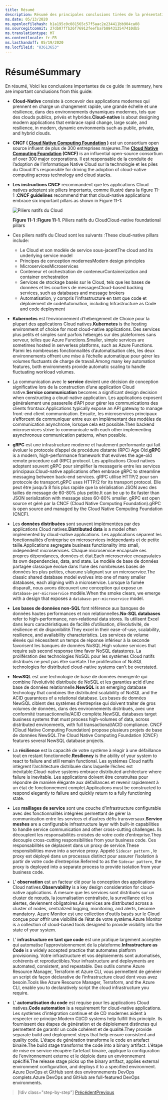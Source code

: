 ```yaml
---
title: Résumé
description: Résumé des principales conclusions tirées de la présentation de l’architecture des applications .NET natives du Cloud pour Azure Guide/e-book.
ms.date: 05/13/2020
ms.openlocfilehash: b1a195c0c081565c57f5aac2e234411bb904ca08
ms.sourcegitcommit: 27db07ffb26f76912feefba7b884313547410db5
ms.translationtype: MT
ms.contentlocale: fr-FR
ms.lasthandoff: 05/19/2020
ms.locfileid: "83613653"
---
```

# <a name="summary"></a><span data-ttu-id="97869-103">Résumé</span><span class="sxs-lookup"><span data-stu-id="97869-103">Summary</span></span>

<span data-ttu-id="97869-104">En résumé, Voici les conclusions importantes de ce guide :</span><span class="sxs-lookup"><span data-stu-id="97869-104">In summary, here are important conclusions from this guide:</span></span>

- <span data-ttu-id="97869-105">**Cloud-Native** consiste à concevoir des applications modernes qui prennent en charge un changement rapide, une grande échelle et une résilience, dans des environnements dynamiques modernes, tels que des clouds publics, privés et hybrides.</span><span class="sxs-lookup"><span data-stu-id="97869-105">**Cloud-native** is about designing modern applications that embrace rapid change, large scale, and resilience, in modern, dynamic environments such as public, private, and hybrid clouds.</span></span>

- <span data-ttu-id="97869-106">**CNCF ( [Cloud Native Computing Foundation](https://www.cncf.io/) )** est un consortium open source influent de plus de 300 entreprises majeures.</span><span class="sxs-lookup"><span data-stu-id="97869-106">The **[Cloud Native Computing Foundation](https://www.cncf.io/) (CNCF)** is an influential open-source consortium of over 300 major corporations.</span></span> <span data-ttu-id="97869-107">Il est responsable de la conduite de l’adoption de l’informatique Native Cloud sur la technologie et les piles du Cloud.</span><span class="sxs-lookup"><span data-stu-id="97869-107">It's responsible for driving the adoption of cloud-native computing across technology and cloud stacks.</span></span>

- <span data-ttu-id="97869-108">**Les instructions CNCF** recommandent que les applications Cloud natives adoptent six piliers importants, comme illustré dans la figure 11-1 :</span><span class="sxs-lookup"><span data-stu-id="97869-108">**CNCF guidelines** recommend that that cloud-native applications embrace six important pillars as shown in Figure 11-1:</span></span>

  ![Piliers natifs du Cloud](./media/cloud-native-foundational-pillars.png)

  <span data-ttu-id="97869-110">**Figure 11-1** :</span><span class="sxs-lookup"><span data-stu-id="97869-110">**Figure 11-1**.</span></span> <span data-ttu-id="97869-111">Piliers natifs du Cloud</span><span class="sxs-lookup"><span data-stu-id="97869-111">Cloud-native foundational pillars</span></span>

- <span data-ttu-id="97869-112">Ces piliers natifs du Cloud sont les suivants :</span><span class="sxs-lookup"><span data-stu-id="97869-112">These cloud-native pillars include:</span></span>
  - <span data-ttu-id="97869-113">Le Cloud et son modèle de service sous-jacent</span><span class="sxs-lookup"><span data-stu-id="97869-113">The cloud and its underlying service model</span></span>
  - <span data-ttu-id="97869-114">Principes de conception modernes</span><span class="sxs-lookup"><span data-stu-id="97869-114">Modern design principles</span></span>
  - <span data-ttu-id="97869-115">Microservices</span><span class="sxs-lookup"><span data-stu-id="97869-115">Microservices</span></span>
  - <span data-ttu-id="97869-116">Conteneur et orchestration de conteneur</span><span class="sxs-lookup"><span data-stu-id="97869-116">Containerization and container orchestration</span></span>
  - <span data-ttu-id="97869-117">Services de stockage basés sur le Cloud, tels que les bases de données et les courtiers de messages</span><span class="sxs-lookup"><span data-stu-id="97869-117">Cloud-based backing services, such as databases and message brokers</span></span>
  - <span data-ttu-id="97869-118">Automatisation, y compris l’infrastructure en tant que code et déploiement de code</span><span class="sxs-lookup"><span data-stu-id="97869-118">Automation, including Infrastructure as Code and code deployment</span></span>

- <span data-ttu-id="97869-119">**Kubernetes** est l’environnement d’hébergement de Choice pour la plupart des applications Cloud natives.</span><span class="sxs-lookup"><span data-stu-id="97869-119">**Kubernetes** is the hosting environment of choice for most cloud-native applications.</span></span> <span data-ttu-id="97869-120">Des services plus petits et simples sont parfois hébergés sur des plateformes sans serveur, telles que Azure Functions.</span><span class="sxs-lookup"><span data-stu-id="97869-120">Smaller, simple services are sometimes hosted in serverless platforms, such as Azure Functions.</span></span> <span data-ttu-id="97869-121">Parmi les nombreuses fonctionnalités d’automatisation clés, les deux environnements offrent une mise à l’échelle automatique pour gérer les volumes fluctuants de charge de travail.</span><span class="sxs-lookup"><span data-stu-id="97869-121">Among many key automation features, both environments provide automatic scaling to handle fluctuating workload volumes.</span></span>

- <span data-ttu-id="97869-122">La communication avec le **service** devient une décision de conception significative lors de la construction d’une application Cloud native.</span><span class="sxs-lookup"><span data-stu-id="97869-122">**Service communication** becomes a significant design decision when constructing a cloud-native application.</span></span> <span data-ttu-id="97869-123">Les applications exposent généralement une passerelle d’API pour gérer les communications des clients frontaux.</span><span class="sxs-lookup"><span data-stu-id="97869-123">Applications typically expose an API gateway to manage front-end client communication.</span></span> <span data-ttu-id="97869-124">Ensuite, les microservices principaux s’efforcent de communiquer entre eux en implémentant des modèles de communication asynchrone, lorsque cela est possible.</span><span class="sxs-lookup"><span data-stu-id="97869-124">Then backend microservices strive to communicate with each other implementing asynchronous communication patterns, when possible.</span></span>

- <span data-ttu-id="97869-125">**gRPC** est une infrastructure moderne et hautement performante qui fait évoluer le protocole d’appel de procédure distante (RPC) Age Old.</span><span class="sxs-lookup"><span data-stu-id="97869-125">**gRPC** is a modern, high-performance framework that evolves the age-old remote procedure call (RPC) protocol.</span></span> <span data-ttu-id="97869-126">Les applications Cloud natives adoptent souvent gRPC pour simplifier la messagerie entre les services principaux.</span><span class="sxs-lookup"><span data-stu-id="97869-126">Cloud-native applications often embrace gRPC to streamline messaging between back-end services.</span></span> <span data-ttu-id="97869-127">gRPC utilise HTTP/2 pour son protocole de transport.</span><span class="sxs-lookup"><span data-stu-id="97869-127">gRPC uses HTTP/2 for its transport protocol.</span></span> <span data-ttu-id="97869-128">Elle peut être jusqu’à 8 fois plus rapide que la sérialisation JSON avec des tailles de message de 60-80% plus petite.</span><span class="sxs-lookup"><span data-stu-id="97869-128">It can be up to 8x faster than JSON serialization with message sizes 60-80% smaller.</span></span> <span data-ttu-id="97869-129">gRPC est open source et géré par la CNCF (Cloud Native Computing Foundation).</span><span class="sxs-lookup"><span data-stu-id="97869-129">gRPC is open source and managed by the Cloud Native Computing Foundation (CNCF).</span></span>

- <span data-ttu-id="97869-130">Les **données distribuées** sont souvent implémentées par des applications Cloud natives.</span><span class="sxs-lookup"><span data-stu-id="97869-130">**Distributed data** is a model often implemented by cloud-native applications.</span></span> <span data-ttu-id="97869-131">Les applications séparent les fonctionnalités d’entreprise en microservices indépendants et de petite taille.</span><span class="sxs-lookup"><span data-stu-id="97869-131">Applications segregate business functionality into small, independent microservices.</span></span> <span data-ttu-id="97869-132">Chaque microservice encapsule ses propres dépendances, données et état.</span><span class="sxs-lookup"><span data-stu-id="97869-132">Each microservice encapsulates its own dependencies, data, and state.</span></span> <span data-ttu-id="97869-133">Le modèle de base de données partagée classique évolue dans l’une des nombreuses bases de données les plus petites, chacune s’alignant sur un microservice.</span><span class="sxs-lookup"><span data-stu-id="97869-133">The classic shared database model evolves into one of many smaller databases, each aligning with a microservice.</span></span> <span data-ttu-id="97869-134">Lorsque la fumée disparaît, nous avons découvert une conception qui expose un `database-per-microservice` modèle.</span><span class="sxs-lookup"><span data-stu-id="97869-134">When the smoke clears, we emerge with a design that exposes a `database-per-microservice` model.</span></span>

- <span data-ttu-id="97869-135">**Les bases de données non-SQL** font référence aux banques de données hautes performances et non relationnelles.</span><span class="sxs-lookup"><span data-stu-id="97869-135">**No-SQL databases** refer to high-performance, non-relational data stores.</span></span> <span data-ttu-id="97869-136">Ils utilisent Excel dans leurs caractéristiques de facilité d’utilisation, d’évolutivité, de résilience et de disponibilité.</span><span class="sxs-lookup"><span data-stu-id="97869-136">They excel in their ease-of-use, scalability, resilience, and availability characteristics.</span></span> <span data-ttu-id="97869-137">Les services de volume élevés qui nécessitent un temps de réponse inférieur à la seconde favorisent les banques de données NoSQL.</span><span class="sxs-lookup"><span data-stu-id="97869-137">High volume services that require sub second response time favor NoSQL datastores.</span></span> <span data-ttu-id="97869-138">La prolifération des technologies NoSQL pour les systèmes Cloud natifs distribués ne peut pas être surétate.</span><span class="sxs-lookup"><span data-stu-id="97869-138">The proliferation of NoSQL technologies for distributed cloud-native systems can't be overstated.</span></span>

- <span data-ttu-id="97869-139">**NewSQL** est une technologie de base de données émergente qui combine l’évolutivité distribuée de NoSQL et les garanties acid d’une base de données relationnelle.</span><span class="sxs-lookup"><span data-stu-id="97869-139">**NewSQL** is an emerging database technology that combines the distributed scalability of NoSQL and the ACID guarantees of a relational database.</span></span> <span data-ttu-id="97869-140">Les bases de données NewSQL ciblent des systèmes d’entreprise qui doivent traiter de gros volumes de données, dans des environnements distribués, avec une conformité transactionnelle/ACID complète.</span><span class="sxs-lookup"><span data-stu-id="97869-140">NewSQL databases target business systems that must process high-volumes of data, across distributed environments, with full transactional/ACID compliance.</span></span> <span data-ttu-id="97869-141">CNCF (Cloud Native Computing Foundation) propose plusieurs projets de base de données NewSQL.</span><span class="sxs-lookup"><span data-stu-id="97869-141">The Cloud Native Computing Foundation (CNCF) features several NewSQL database projects.</span></span>

- <span data-ttu-id="97869-142">La **résilience** est la capacité de votre système à réagir à une défaillance tout en restant fonctionnelle.</span><span class="sxs-lookup"><span data-stu-id="97869-142">**Resiliency** is the ability of your system to react to failure and still remain functional.</span></span> <span data-ttu-id="97869-143">Les systèmes Cloud natifs intègrent l’architecture distribuée dans laquelle l’échec est inévitable.</span><span class="sxs-lookup"><span data-stu-id="97869-143">Cloud-native systems embrace distributed architecture where failure is inevitable.</span></span> <span data-ttu-id="97869-144">Les applications doivent être construites pour répondre de manière élégante aux défaillances et revenir rapidement à un état de fonctionnement complet.</span><span class="sxs-lookup"><span data-stu-id="97869-144">Applications must be constructed to respond elegantly to failure and quickly return to a fully functioning state.</span></span>

- <span data-ttu-id="97869-145">Les **maillages de service** sont une couche d’infrastructure configurable avec des fonctionnalités intégrées permettant de gérer la communication entre les services et d’autres défis transversaux.</span><span class="sxs-lookup"><span data-stu-id="97869-145">**Service meshes** are a configurable infrastructure layer with built-in capabilities to handle service communication and other cross-cutting challenges.</span></span> <span data-ttu-id="97869-146">Ils découplent les responsabilités croisées de votre code d’entreprise.</span><span class="sxs-lookup"><span data-stu-id="97869-146">They decouple cross-cutting responsibilities from your business code.</span></span> <span data-ttu-id="97869-147">Ces responsabilités se déplacent dans un proxy de service.</span><span class="sxs-lookup"><span data-stu-id="97869-147">These responsibilities move into a service proxy.</span></span> <span data-ttu-id="97869-148">Appelé `Sidecar pattern` , le proxy est déployé dans un processus distinct pour assurer l’isolation à partir de votre code d’entreprise.</span><span class="sxs-lookup"><span data-stu-id="97869-148">Referred to as the `Sidecar pattern`, the proxy is deployed into a separate process to provide isolation from your business code.</span></span>

- <span data-ttu-id="97869-149">L' **observation** est un facteur clé pour la conception des applications Cloud natives.</span><span class="sxs-lookup"><span data-stu-id="97869-149">**Observability** is a key design consideration for cloud-native applications.</span></span> <span data-ttu-id="97869-150">À mesure que les services sont distribués sur un cluster de nœuds, la journalisation centralisée, la surveillance et les alertes, deviennent obligatoires.</span><span class="sxs-lookup"><span data-stu-id="97869-150">As services are distributed across a cluster of nodes, centralized logging, monitoring, and alerts, become mandatory.</span></span> <span data-ttu-id="97869-151">Azure Monitor est une collection d’outils basés sur le Cloud conçue pour offrir une visibilité de l’état de votre système.</span><span class="sxs-lookup"><span data-stu-id="97869-151">Azure Monitor is a collection of cloud-based tools designed to provide visibility into the state of your system.</span></span>

- <span data-ttu-id="97869-152">L' **infrastructure en tant que code** est une pratique largement acceptée qui automatise l’approvisionnement de la plateforme.</span><span class="sxs-lookup"><span data-stu-id="97869-152">**Infrastructure as Code** is a widely accepted practice that automates platform provisioning.</span></span> <span data-ttu-id="97869-153">Votre infrastructure et vos déploiements sont automatisés, cohérents et reproductibles.</span><span class="sxs-lookup"><span data-stu-id="97869-153">Your infrastructure and deployments are automated, consistent, and repeatable.</span></span> <span data-ttu-id="97869-154">Des outils comme Azure Resource Manager, Terraform et Azure CLI, vous permettent de générer un script de façon déclarative de l’infrastructure cloud dont vous avez besoin.</span><span class="sxs-lookup"><span data-stu-id="97869-154">Tools like Azure Resource Manager, Terraform, and the Azure CLI, enable you to declaratively script the cloud infrastructure you require.</span></span>

- <span data-ttu-id="97869-155">L' **automatisation du code** est requise pour les applications Cloud natives.</span><span class="sxs-lookup"><span data-stu-id="97869-155">**Code automation** is a requirement for cloud-native applications.</span></span> <span data-ttu-id="97869-156">Les systèmes d’intégration continue et de CD modernes aident à respecter ce principe.</span><span class="sxs-lookup"><span data-stu-id="97869-156">Modern CI/CD systems help fulfill this principle.</span></span> <span data-ttu-id="97869-157">Ils fournissent des étapes de génération et de déploiement distinctes qui permettent de garantir un code cohérent et de qualité.</span><span class="sxs-lookup"><span data-stu-id="97869-157">They provide separate build and deployment steps that help ensure consistent and quality code.</span></span> <span data-ttu-id="97869-158">L’étape de génération transforme le code en artefact binaire.</span><span class="sxs-lookup"><span data-stu-id="97869-158">The build stage transforms the code into a binary artifact.</span></span> <span data-ttu-id="97869-159">L’étape de mise en service récupère l’artefact binaire, applique la configuration de l’environnement externe et le déploie dans un environnement spécifié.</span><span class="sxs-lookup"><span data-stu-id="97869-159">The release stage picks up the binary artifact, applies external environment configuration, and deploys it to a specified environment.</span></span> <span data-ttu-id="97869-160">Azure DevOps et GitHub sont des environnements DevOps complets.</span><span class="sxs-lookup"><span data-stu-id="97869-160">Azure DevOps and GitHub are full-featured DevOps environments.</span></span>

>[!div class="step-by-step"]
>[<span data-ttu-id="97869-161">Précédent</span><span class="sxs-lookup"><span data-stu-id="97869-161">Previous</span></span>](application-bundles.md)
